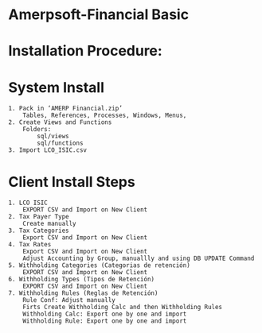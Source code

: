 Amerpsoft-Financial Basic 
=========================
Installation Procedure: 
======================
System Install
==============
	1. Pack in ‘AMERP Financial.zip’
		Tables, References, Processes, Windows, Menus, 
	2. Create Views and Functions
		Folders: 
			sql/views 
			sql/functions
	3. Import LCO_ISIC.csv 

Client Install Steps
====================
	1. LCO ISIC
		EXPORT CSV and Import on New Client
	2. Tax Payer Type
		Create manually
	3. Tax Categories
		Export CSV and Import on New Client
	4. Tax Rates
		Export CSV and Import on New Client
		Adjust Accounting by Group, manuallly and using DB UPDATE Command
	5. Withholding Categories (Categorias de retención)
		EXPORT CSV and Import on New Client
	6. Withholding Types (Tipos de Retención)
		EXPORT CSV and Import on New Client
	7. Withholding Rules (Reglas de Retención)
		Rule Conf: Adjust manually
		Firts Create Withholding Calc and then Withholding Rules
		Withholding Calc: Export one by one and import 
		Withholding Rule: Export one by one and import 
